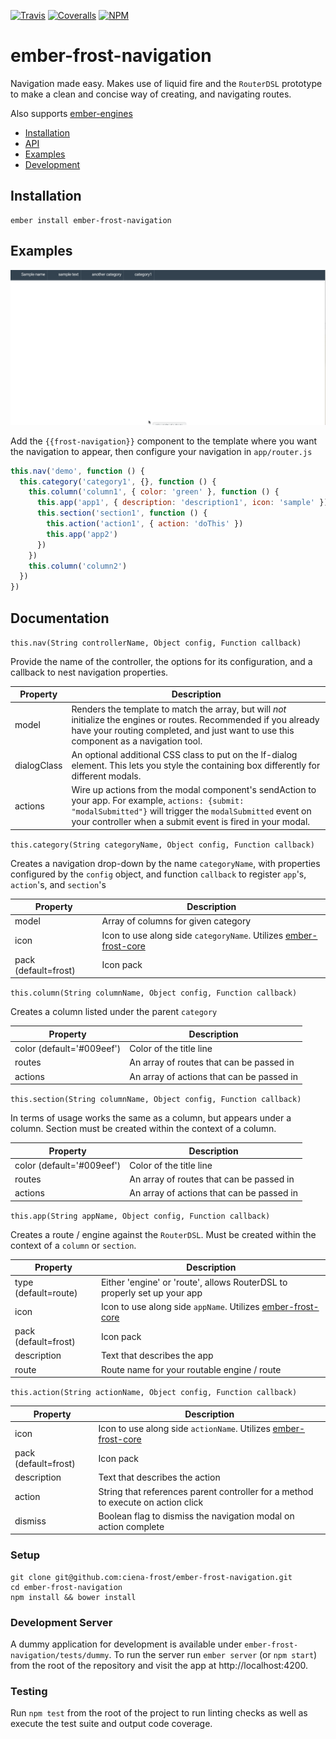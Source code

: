 [ci-img]: https://img.shields.io/travis/ciena-frost/ember-frost-navigation.svg "Travis CI Build Status"
[ci-url]: https://travis-ci.org/ciena-frost/ember-frost-navigation

[cov-img]: https://img.shields.io/coveralls/ciena-frost/ember-frost-navigation.svg "Coveralls Code Coverage"
[cov-url]: https://coveralls.io/github/ciena-frost/ember-frost-navigation

[npm-img]: https://img.shields.io/npm/v/ember-frost-navigation.svg "NPM Version"
[npm-url]: https://www.npmjs.com/package/ember-frost-navigation

[![Travis][ci-img]][ci-url] [![Coveralls][cov-img]][cov-url] [![NPM][npm-img]][npm-url]

# ember-frost-navigation

Navigation made easy. Makes use of liquid fire and the `RouterDSL` prototype to make a clean and concise way of creating, and navigating routes.

Also supports [ember-engines](https://github.com/dgeb/ember-engines)

 * [Installation](#installation)
 * [API](#api)
 * [Examples](#examples)
 * [Development](#development)

## Installation
```
ember install ember-frost-navigation
```

## Examples

<img src='assets/ex1.gif'/>

Add the `{{frost-navigation}}` component to the template where you want the navigation to appear, then configure your navigation in `app/router.js`

```js
this.nav('demo', function () {
  this.category('category1', {}, function () {
    this.column('column1', { color: 'green' }, function () {
      this.app('app1', { description: 'description1', icon: 'sample' })
      this.section('section1', function () {
        this.action('action1', { action: 'doThis' })
        this.app('app2')
      })
    })
    this.column('column2')
  })
})
```

## Documentation

`this.nav(String controllerName, Object config, Function callback)`

Provide the name of the controller, the options for its configuration,
and a callback to nest navigation properties.

| Property    | Description                                                                                                                                                                                                                  |
|-------------|------------------------------------------------------------------------------------------------------------------------------------------------------------------------------------------------------------------------------|
| model       | Renders the template to match the array, but will *not* initialize the engines or routes. Recommended if you already have your routing completed, and just want to use this component as a navigation tool.                  |
| dialogClass | An optional additional CSS class to put on the lf-dialog element. This lets you style the containing box differently for different modals.                                                                                   |
| actions     | Wire up actions from the modal component's sendAction to your app. For example, `actions: {submit: "modalSubmitted"}` will trigger the `modalSubmitted` event on your controller when a submit event is fired in your modal. |

`this.category(String categoryName, Object config, Function callback)`

Creates a navigation drop-down by the name `categoryName`, with properties configured by the `config` object, and function `callback` to register `app`'s, `action`'s, and `section`'s

| Property | Description                         |
|----------|-------------------------------------|
| model  | Array of columns for given category |
| icon  | Icon to use along side `categoryName`. Utilizes [ember-frost-core](http://ciena-frost.github.io/ember-frost-core/#/icons)|
| pack (default=frost) | Icon pack |



`this.column(String columnName, Object config, Function callback)`

Creates a column listed under the parent `category`

| Property | Description                               |
|----------|-------------------------------------------|
| color (default='#009eef')   | Color of the title line                 |
| routes   | An array of routes that can be passed in  |
| actions  | An array of actions that can be passed in |

`this.section(String columnName, Object config, Function callback)`

In terms of usage works the same as a column, but appears under a column. Section must be created within the context of a column.

| Property | Description                               |
|----------|-------------------------------------------|
| color (default='#009eef')   | Color of the title line                 |
| routes   | An array of routes that can be passed in  |
| actions  | An array of actions that can be passed in |

`this.app(String appName, Object config, Function callback)`

Creates a route / engine against the `RouterDSL`. Must be created within the context of a `column` or `section`.

| Property    | Description                                 |
|-------------|---------------------------------------------|
| type (default=route) | Either 'engine' or 'route', allows RouterDSL to properly set up your app |
| icon  | Icon to use along side `appName`. Utilizes [ember-frost-core](http://ciena-frost.github.io/ember-frost-core/#/icons)|
| pack (default=frost) | Icon pack |
| description | Text that describes the app                 |
| route       | Route name for your routable engine / route |

`this.action(String actionName, Object config, Function callback)`

| Property    | Description                                                                      |
|-------------|----------------------------------------------------------------------------------|
| icon  | Icon to use along side `actionName`. Utilizes [ember-frost-core](http://ciena-frost.github.io/ember-frost-core/#/icons)|
| pack (default=frost) | Icon pack |
| description | Text that describes the action                                                   |
| action      | String that references parent controller for a method to execute on action click |
| dismiss     | Boolean flag to dismiss the navigation modal on action complete                  |


### Setup
```
git clone git@github.com:ciena-frost/ember-frost-navigation.git
cd ember-frost-navigation
npm install && bower install
```

### Development Server
A dummy application for development is available under `ember-frost-navigation/tests/dummy`.
To run the server run `ember server` (or `npm start`) from the root of the repository and
visit the app at http://localhost:4200.

### Testing
Run `npm test` from the root of the project to run linting checks as well as execute the test suite
and output code coverage.
